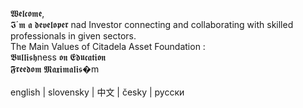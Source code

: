 𝖂𝖊𝖑𝖈𝖔𝖒𝖊, <br>
 𝕴´𝖒 𝖆 𝖉𝖊𝖛𝖊𝖑𝖔𝖕𝖊𝖗 nad Investor connecting and collaborating with skilled professionals in given sectors.
 <br>
 The Main Values of Citadela Asset Foundation : <br>
  𝕭𝖚𝖑𝖑𝖎𝖘𝖍ness 𝖔𝖓 𝕰𝖉𝖚𝖈𝖆𝖙𝖎𝖔𝖓 <br>
  𝕱𝖗𝖊𝖊𝖉𝖔𝖒 𝕸𝖆𝖝𝖎𝖒𝖆𝖑𝖎𝖘�m  <br>
   <br>
 english | slovensky | 中文 | česky | русски 
